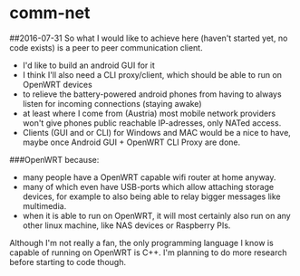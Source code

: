 comm-net
========

##2016-07-31
So what I would like to achieve here (haven't started yet, no code exists) is a peer to peer communication client.
* I'd like to build an android GUI for it
* I think I'll also need a CLI proxy/client, which should be able to run on OpenWRT devices
 * to relieve the battery-powered android phones from having to always listen for incoming connections (staying awake)
 * at least where I come from (Austria) most mobile network providers won't give phones public reachable IP-adresses, only NATed access.
* Clients (GUI and or CLI) for Windows and MAC would be a nice to have, maybe once Android GUI + OpenWRT CLI Proxy are done.

###OpenWRT because:
* many people have a OpenWRT capable wifi router at home anyway.
* many of which even have USB-ports which allow attaching storage devices, for example to also being able to relay bigger messages like multimedia.
* when it is able to run on OpenWRT, it will most certainly also run on any other linux machine, like NAS devices or Raspberry PIs.

Although I'm not really a fan, the only programming language I know is capable of running on OpenWRT is C++. I'm planning to do more research before starting to code though.
